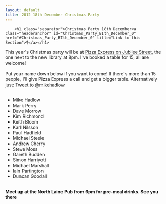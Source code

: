 ```yaml
---
layout: default
title: 2012 18th December Christmas Party
---
```


		<h1 class="separator">Christmas Party 18th December<a class="headeranchor" id="Christmas_Party_BIth_December_0" href="#Christmas_Party_BIth_December_0" title="Link to this Section">¶</a></h1>
This year's Christmas party will be at <a class="externallink" href="http://www.pizzaexpress.com/visit-a-restaurant/restaurant/brighton-jubilee-street" title="Pizza Express on Jubilee Street" target="_blank">Pizza Express on Jubilee Street</a>, the one next to the new library at 8pm. I've booked a table for 15, all are welcome!<br><br>Put your name down below if you want to come! If there's more than 15 people, I'll give Pizza Express a call and get a bigger table. Alternatively just: <a class="externallink" href="https://twitter.com/intent/tweet?screen_name=mikehadlow&amp;text=Please%20register%20me%20for%20the%20ALT%20NET%20Christmas%20Party" title="Tweet to @mikehadlow" target="_blank">Tweet to @mikehadlow</a><br><br><ul><li>Mike Hadlow</li><li>Mark Perry</li><li>Dave Morrow</li><li>Kim Richmond</li><li>Keith Bloom</li><li>Karl Nilsson</li><li>Paul Hadfield</li><li>Michael Steele</li><li>Andrew Cherry</li><li>Steve Moss</li><li>Gareth Budden</li><li>Simon Harriyott</li><li>Michael Marshall</li><li>Iain Partington</li><li>Duncan Goodall<br></li></ul><br><b>Meet up at the North Laine Pub from 6pm for pre-meal drinks. See you there</b>

	